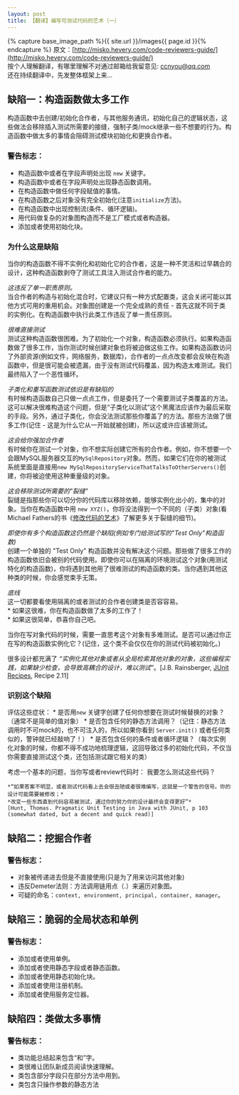 ```yaml
---
layout: post
title: 【翻译】编写可测试代码的艺术（一）
---
```

{% capture base_image_path %}{{ site.url }}/images{{ page.id }}{% endcapture %}
原文：[http://misko.hevery.com/code-reviewers-guide/](http://misko.hevery.com/code-reviewers-guide/)    
按个人理解翻译，有哪里理解不对通过邮箱给我留意见: ccnyou@qq.com    
还在持续翻译中，先发整体框架上来...

## 缺陷一：构造函数做太多工作
构造函数中去创建/初始化合作者，与其他服务通讯，初始化自己的逻辑状态，这些做法会移除插入测试所需要的接缝，强制子类/mock继承一些不想要的行为。构造函数中做太多的事情会阻碍测试模块初始化和更换合作者。

### 警告标志：  
* 构造函数中或者在字段声明处出现 `new` 关键字。
* 构造函数中或者在字段声明处出现静态函数调用。
* 在构造函数中做任何字段赋值的事情。
* 在构造函数之后对象没有完全初始化(注意`initialize`方法)。
* 在构造函数中出现控制流(条件、循环逻辑)。
* 用代码做复杂的对象图构造而不是工厂模式或者构造器。
* 添加或者使用初始化块。

### 为什么这是缺陷
当你的构造函数不得不实例化和初始化它的合作者，这是一种不灵活和过早耦合的设计，这种构造函数剥夺了测试工具注入测试合作者的能力。

*这违反了单一职责原则。*    
当合作者的构造与初始化混合时，它建议只有一种方式配置类，这会关闭可能以其他方式可用的重用机会。对象图创建是一个完全成熟的责任 - 首先这就不同于类的实例化。在构造函数中执行此类工作违反了单一责任原则。

*很难直接测试*    
测试这种构造函数很困难。为了初始化一个对象，构造函数必须执行。如果构造函数做了很多工作，当你测试时候创建对象也将被迫做这些工作。如果构造函数访问了外部资源(例如文件，网络服务，数据库)，合作者的一点点改变都会反映在构造函数中，但是很可能会被遗漏，由于没有测试代码覆盖，因为构造太难测试。我们最终陷入了一个恶性循环。

*子类化和重写函数测试依旧是有缺陷的*    
有时候构造函数自己只做一点点工作，但是委托了一个需要测试子类覆盖的方法。这可以解决很难构造这个问题，但是“子类化以测试”这个黑魔法应该作为最后采取的手段。另外，通过子类化，你会没法测试那些你覆盖了的方法。那些方法做了很多工作(记住 - 这是为什么它从一开始就被创建)，所以这或许应该被测试。

*这会给你强加合作者*    
有时候你在测试一个对象，你不想实际创建它所有的合作者。例如，你不想要一个会跟MySQL服务器交互的`MySqlRepository`对象。然而，如果它们在你的被测试系统里面是直接用`new MySqlRepositoryServiceThatTalksToOtherServers()`创建，你将被迫使用这种重量级的对象。

*这会移除测试所需要的"裂缝"*    
裂缝是指那些你可以切分你的代码库以移除依赖，能够实例化出小的，集中的对象。当你在构造函数中用 `new XYZ()`，你将没法得到一个不同的（子类）对象(看Michael Fathers的书《[修改代码的艺术](https://www.amazon.com/Working-Effectively-Legacy-Robert-Martin/dp/0131177052)》了解更多关于裂缝的细节)。

*即使你有多个构造函数这仍然是个缺陷(例如专门给测试写的"Test Only"构造函数)*     
创建一个单独的 "Test Only" 构造函数并没有解决这个问题。那些做了很多工作的构造函数依旧会被别的代码使用。即使你可以在隔离的环境测试这个对象(用测试特化的构造函数)，你将遇到其他用了很难测试的构造函数的类。当你遇到其他这种类的时候，你会感觉束手无策。

*底线*    
这一切都要看使用隔离的或者测试的合作者创建类是否容容易。    
    * 如果这很难，你在构造函数做了太多的工作了！    
    * 如果这很简单，恭喜你自己吧。
    
当你在写对象代码的时候，需要一直思考这个对象有多难测试。是否可以通过你正在写的构造函数实例化它？(记住，这个类不会仅仅在你的测试代码被初始化。)

很多设计都充满了 *“实例化其他对象或者从全局检索其他对象的对象，这些编程实践，如果缺少检查，会导致高耦合的设计，难以测试”*。[J.B. Rainsberger, [JUnit Recipes](http://www.manning.com/rainsberger/http://note.youdao.com/), Recipe 2.11]

### 识别这个缺陷
评估这些症状：
	* 是否用`new` 关键字创建了任何你想要在测试时候替换的对象？（通常不是简单的值对象）
	* 是否包含任何的静态方法调用？（记住：静态方法调用时不可mock的，也不可注入的，所以如果你看到 `Server.init()` 或者任何类似的，警钟就已经敲响了！）
	* 是否包含任何的条件或者循环逻辑？（每次实例化对象的时候，你都不得不成功地梳理逻辑，这回导致过多的初始化代码，不仅当你需要直接测试这个类，还包括测试跟它相关的类）

考虑一个基本的问题，当你写或者review代码时：
	我要怎么测试这些代码？

	*“如果答案不明显，或者测试代码看上去会很丑陋或者很难编写，这就是一个警告的信号。你的设计可能需要被修改；*
	*改变一些东西直到代码容易被测试，通过你的努力你的设计最终会变得更好”*
	[Hunt, Thomas. Pragmatic Unit Testing in Java with JUnit, p 103 (somewhat dated, but a decent and quick read)]


## 缺陷二：挖掘合作者

### 警告标志： 
* 对象被传递进去但是不直接使用(只是为了用来访问其他对象)
* 违反Demeter法则：方法调用链用点（.）来遍历对象图。
* 可疑的命名：`context, environment, principal, container, manager`。


## 缺陷三：脆弱的全局状态和单例

### 警告标志： 
* 添加或者使用单例。
* 添加或者使用静态字段或者静态函数。
* 添加或者使用静态初始化块。
* 添加或者使用注册机制。
* 添加或者使用服务定位器。
 

## 缺陷四：类做太多事情

### 警告标志： 
* 类功能总结起来包含“和”字。
* 类很难让团队新成员阅读快速理解。
* 类包含部分字段只在部分方法中用到。
* 类包含只操作参数的静态方法

